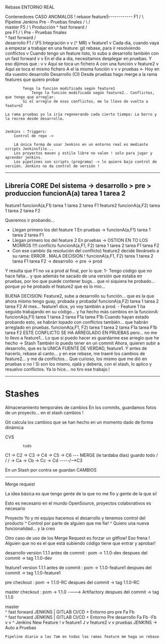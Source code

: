 Rebase
                                                                                ENTORNO REAL

Contenedores
        CASO ANOMALOS !         rebase
      feature5------------    F1  / \                           Pipeline Jenkins    Pre - Pruebas finales
     /                    \     /    \
    master                 F5  /      \                                             Producción
     ^ fast forward           /        \
    pre           F1         /          \                                           Pre - Pruebas finales   
     ^ fast forward         /            \
    desarrollo    F1       /              \F5                                       Integración 
    v   v (^ MR)
    v   feature1
    v       Cada dia, cuando vaya a empezar a trabajar en una feature: git rebase, para ir resolviendo conflictos
    v       Cuando tengo un feature listo, lo subo a desarrollo también con un fast forward
    v
    v       En el día a día, necesitamos desplegar en pruebas. Y eso dijimos que :
    v
    v       Aquí se toca un fichero A con una función
    v   feature2
    v       Aquí se toca el mismo fichero A el la misma función
    v
    v   v
    pruebas         <- Hoy en día vuestro desarrollo                            Desarrollo (CI)
            Desde pruebas hago merge a la rama features que quiero probar

            Tengo la función modificada según feature1
                Tengo la función modificada según feature2.. Conflictos, que tengo que arreglar.
            Si el arreglo de esos conflictos, me lo llevo de vuelta a feature2

    La rama pruebas yo la iría regenerando cada cierto tiempo: La borro y la recreo desde desarrollo.


    Jenkins : Triggers:
        Control de repo -> 

        LA única forma de usar Jenkins en un entorno real es mediante scripts Jenkinsfile... 
        Los proyectos maven y estilo libre no valen ! solo para jugar y aprender jenkins.
        Los pipelines son scripts (programa) -> lo quiero bajo control de versión. Jenkins no da control de versión !
----

Librería CORE Del sistema -> desarrollo > pre > produccion
funcionA(a)
    tarea 1
    tarea 2
----

feature1
    funcionA(a,F1)
        tarea 1
        tarea 2
        tarea F1
feature2
    funcionA(a,F2)
        tarea 1
        tarea 2
        tarea F2

Queremos ir probando...
- Llegan primero los del feature 1
    En pruebas -> 
        funcionA(a,F1)
            tarea 1
            tarea 2
            tarea F1
- Llegan primero los del feature 2
    En pruebas ->  OSTION EN TO LOS MORROS !!!! conflicto
        funcionA(a,F1, F2)
            tarea 1
            tarea 2
            tarea F1
            tarea F2
- Con ese cambio (la resolución del conflicto) feature2 decide llevárselo a su rama: ERROR . MALA DECISION !
        funcionA(a,F1, F2)
            tarea 1
            tarea 2
            tarea F1
            tarea F2 -> desarrollo -> pre -> prod 

Y resulta que F1 no va a prod al final, por lo que:
1- Tengo código que no hace falta... y que además he sacado de una versión que estaba en pruebas, por loo que puede contener bugs... que ni siquiera he probado... porque yo he probado el feature2 que es lo mio...

BUENA DECISION:
Feature2, sube a desarrollo su función... que es la que ahora mismo tengo guay, probada y probada!
    funcionA(a,F2)
            tarea 1
            tarea 2
            tarea F2
Al mes... feature1 dice, yo voy también a prod.
    - Feature 1 ha seguido trabajando en su código... y ha hecho más cambios en la funcionA:
    funcionA(a,F1)
            tarea 1
            tarea 2
            tarea F1a
            tarea F1b
    Cuando hayan estado probando esto, se habrán topado con conflictos también... que habrán arreglado en pruebas.
    funcionA(a,F1, F2)
            tarea 1
            tarea 2
            tarea F1a
            tarea F1b
            tarea F2
                ESTE CONFLICTO SE HA ARREGLADO EN PRUEBAS
                pero... no me lo llevo a feature1... Lo que si puedo hacer es guardarme ese arreglo que he hecho -> Stash
                También lo puedo tener en un commit 
    Ahora, quieren subir a desarrollo, que es la UNICA FUENTE DE VERDAD, feature1.
    Y antes de hacerlo, rebase al canto... y en ese rebase, me traeré los cambios de feature2... y me da conflictos...
    Que curioso, los mismo que me dió en pruebas o no !
    Si son los mismo, ojalá y debería, con el stash, lo aplico y resuelvo conflictos. Ya lo hice... no tiro ese trabajo.!


---

# Stashes

Almacenamiento temporales de cambios
En los commits, guardamos fotos de un proyecto... en el stash cambios !

Git calcula los cambios que se han hecho en un momento dado de forma dinámica


CVS

            todo
C1 -> C2 -> C3 -> C4 -> C5 -> C6  --- MERGE (le tardaba días)
        guardo todo                 /
                                   /
                                  /
    -> Ca -> Cb -> Cc -> Cd -----/-->C3

En un Stash por contra se guardan CAMBIOS

---

Merge request

La idea básica es que tengo gente de la que no me fio y gente de la que si!

Esto es necesario en el mundo OpenSource, proyectos colaborativos es necesario

Proyecto 
    Yo y mi equipo hacemos el desarrollo y tenemos control del producto
                                              ^
                                              Control por parte de alguien que me fie!
                                              ^
    Quiero una nueva funcionalidad... y la creo


Otro caso de uso de los Merge Request es forzar un gitflow!
Eso frena ! Alguien que no es el que está subiendo código tiene que entrar y aprobar!




desarrollo
    version 1.1.1
    antes de commit :
        pom -> 1.1.0-dev
    despues del commit -> tag 1.1.0-dev


feature1
    version 1.1.1
    antes de commit :
        pom -> 1.1.0-feature1
    despues del commit -> tag 1.1.0-feature1

pre
    checkout :
        pom -> 1.1.0-RC
    despues del commit -> tag 1.1.0-RC

master
    checkout :
        pom -> 1.1.0            ----> Artifactory
    despues del commit -> tag 1.1.0




master                
     ^ fast forward         JENKINS | GITLAB CI/CD + Entorno pro
    pre Fa Fb         
     ^ fast forward         JENKINS | GITLAB CI/CD + Entorno Pre
    desarrollo   Fa Fb -Fb           
    v   v ^                 Jenkins New Feature !
    v   feature1
  J v   feature2
    v   v
    pruebas                 JENKINS -> Auto a Pruebas

    Pipeline diario a las 7am en todas las ramas feature me haga un rebase
    